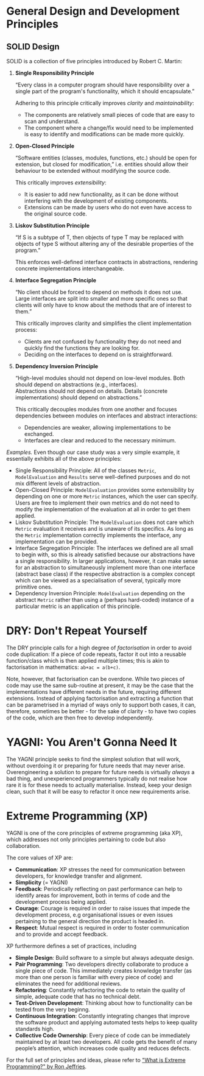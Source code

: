 # General Design and Development Principles

## SOLID Design

SOLID is a collection of five principles introduced by Robert C. Martin:

 1. **Single Responsibility Principle**

    “Every class in a computer program should have responsibility over a single part of the program's functionality, which it should encapsulate.”
    
    Adhering to this principle critically improves *clarity* and *maintainability*:
    * The components are relatively small pieces of code that are easy to scan and understand.
    * The component where a change/fix would need to be implemented is easy to identify and modifications can be made more quickly.

 2. **Open-Closed Principle**

    “Software entities (classes, modules, functions, etc.) should be open for extension, but closed for modification,” i.e. entities should allow their behaviour to be extended without modifying the source code.
    
    This critically improves *extensibility*:
    * It is easier to add new functionality, as it can be done without interfering with the development of existing components.
    * Extensions can be made by users who do not even have access to the original source code.

 3. **Liskov Substitution Principle**

    “If S is a subtype of T, then objects of type T may be replaced with objects of type S without altering any of the desirable properties of the program.”
    
    This enforces well-defined interface contracts in abstractions, rendering concrete implementations interchangeable.

 4. **Interface Segregation Principle**

    “No client should be forced to depend on methods it does not use. Large interfaces are split into smaller and more specific ones so that clients will only have to know about the methods that are of interest to them.”
    
    This critically improves clarity and simplifies the client implementation process:
    * Clients are not confused by functionality they do not need and quickly find the functions they are looking for.
    * Deciding on the interfaces to depend on is straightforward.

 5. **Dependency Inversion Principle**

    “High-level modules should not depend on low-level modules. Both should depend on abstractions (e.g., interfaces).  
    Abstractions should not depend on details. Details (concrete implementations) should depend on abstractions.”
    
    This critically decouples modules from one another and focuses dependencies between modules on interfaces and abstract interactions:
    * Dependencies are weaker, allowing implementations to be exchanged.
    * Interfaces are clear and reduced to the necessary minimum.
   

*Examples.* Even though our case study was a very simple example, it essentially exhibits all of the above principles:

 * Single Responsibility Principle: All of the classes `Metric`, `ModelEvaluation` and `Results` serve well-defined purposes and do not mix different levels of abstraction.
 * Open-Closed Principle: `ModelEvaluation` provides some extensibility by depending on one or more `Metric` instances, which the user can specify. Users are free to implement their own metrics and do not need to modify the implementation of the evaluation at all in order to get them applied.
 * Liskov Substitution Principle: The `ModelEvaluation` does not care which `Metric` evaluation it receives and is unaware of its specifics. As long as the `Metric` implementation correctly implements the interface, any implementation can be provided.
 * Interface Segregation Principle: The interfaces we defined are all small to begin with, so this is already satisfied because our abstractions have a single responsibility. In larger applications, however, it can make sense for an abstraction to simultaneously implement more than one interface (abstract base class) if the respective abstraction is a complex concept which can be viewed as a specialisation of several, typically more primitive ones.
 * Dependency Inversion Principle: `ModelEvaluation` depending on the abstract `Metric` rather than using a (perhaps hard-coded) instance of a particular metric is an application of this principle.

# DRY: Don't Repeat Yourself

The DRY principle calls for a high degree of *factorisation* in order to avoid code duplication: 
If a piece of code repeats, factor it out into a reusable function/class which is then applied multiple times; this is akin to factorisation in mathematics: `ab+ac = a(b+c)`.

Note, however, that factorisation can be overdone. While two pieces of code may use the same sub-routine at present, it may be the case that the implementations have different needs in the future, requiring different extensions. 
Instead of applying factorisation and extracting a function that can be parametrised in a myriad of ways only to support both cases, it can, therefore,  sometimes be better - for the sake of clarity - to have two copies of the code, which are then free to develop independently.

# YAGNI: You Aren't Gonna Need It

The YAGNI principle seeks to find the simplest solution that will work, without overdoing it or preparing for future needs that may never arise.
Overengineering a solution to prepare for future needs is virtually *always* a bad thing, and unexperienced programmers typically do not realise how rare it is for these needs to actually materialise.
Instead, keep your design clean, such that it will be easy to refactor it once new requirements arise.

# Extreme Programming (XP)

YAGNI is one of the core principles of extreme programming (aka XP), which addresses not only principles pertaining to code but also collaboration.

The core values of XP are:
  * **Communication**: XP stresses the need for communication between developers, for knowledge transfer and alignment.
  * **Simplicity** (= YAGNI)
  * **Feedback**: Periodically reflecting on past performance can help to identify areas for improvement, both in terms of code and the development process being applied.
  * **Courage**: Courage is required in order to raise issues that impede the development process, e.g organisational issues or even issues pertaining to the general direction the product is headed in.
  * **Respect**: Mutual respect is required in order to foster communication and to provide and accept feedback.

XP furthermore defines a set of practices, including
  * **Simple Design**: Build software to a simple but always adequate design.
  * **Pair Programming**: Two developers directly collaborate to produce a single piece of code. This immediately creates knowledge transfer (as more than one person is familiar with every piece of code) and eliminates the need for additional reviews.
  * **Refactoring**: Constantly refactoring the code to retain the quality of simple, adequate code that has no technical debt.
  * **Test-Driven Development**: Thinking about how to functionality can be tested from the very beginng.
  * **Continuous Integration**: Constantly integrating changes that improve the software product and applying automated tests helps to keep quality standards high.
  * **Collective Code Ownership**: Every piece of code can be immediately maintained by at least two developers. All code gets the benefit of many people’s attention, which increases code quality and reduces defects.

For the full set of principles and ideas, please refer to ["What is Extreme Programming?" by Ron Jeffries](https://ronjeffries.com/xprog/what-is-extreme-programming/).